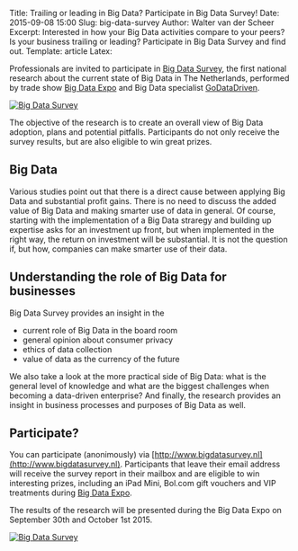 Title: Trailing or leading in Big Data? Participate in Big Data Survey!
Date: 2015-09-08 15:00
Slug: big-data-survey
Author: Walter van der Scheer
Excerpt: Interested in how your Big Data activities compare to your peers? Is your business trailing or leading? Participate in Big Data Survey and find out.
Template: article
Latex:

<span class="lead">Professionals are invited to participate in [Big Data Survey](http://www.bigdatasurvey.nl), the first national research about the current state of Big Data in The Netherlands, performed by trade show [Big Data Expo](www.bigdata-expo.nl) and Big Data specialist [GoDataDriven](http://www.godatadriven.com).</span>

[![Big Data Survey](/static/images/bigdatasurvey/bigdatasurvey-header-english.png)](http://www.bigdatasurvey.nl)

The objective of the research is to create an overall view of Big Data adoption, plans and potential pitfalls. Participants do not only receive the survey results, but are also eligible to win great prizes.

## Big Data
Various studies point out that there is a direct cause between applying Big Data and substantial profit gains. There is no need to discuss the added value of Big Data and making smarter use of data in general. Of course, starting with the implementation of a Big Data straregy and building up expertise asks for an investment up front, but when implemented in the right way, the return on investment will be substantial. It is not the question if, but how, companies can make smarter use of their data. 

## Understanding the role of Big Data for businesses
Big Data Survey provides an insight in the

*	current role of Big Data in the board room
*	general opinion about consumer privacy
*	ethics of data collection
*	value of data as the currency of the future

We also take a look at the more practical side of Big Data: what is the general level of knowledge and what are the biggest challenges when becoming a data-driven enterprise? And finally, the research provides an insight in business processes and purposes of Big Data as well.

## Participate?
You can participate (anonimously) via [http://www.bigdatasurvey.nl](http://www.bigdatasurvey.nl). Participants that leave their email address will receive the survey report in their mailbox and are eligible to win interesting prizes, including an iPad Mini, Bol.com gift vouchers and VIP treatments during [Big Data Expo](http://www.bigdata-expo.nl).

The results of the research will be presented during the Big Data Expo on September 30th and October 1st 2015.

[![Big Data Survey](/static/images/bigdatasurvey/bigdatasurvey-logo.png)](http://www.bigdatasurvey.nl)

